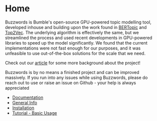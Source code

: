 # Home

Buzzwords is Bumble's open-source GPU-powered topic modelling tool, developed inhouse and building upon the work found in [BERTopic](https://maartengr.github.io/BERTopic/index.html) and [Top2Vec](https://arxiv.org/abs/2008.09470). The underlying algorithm is effectively the same, but we streamlined the process and used recent developments in GPU-powered libraries to speed up the model significantly. We found that the current implementations were not fast enough for our purposes, and it was unfeasible to use out-of-the-box solutions for the scale that we need.

Check out our [article](https://medium.com/bumble-tech/multilingual-gpu-powered-topic-modelling-at-scale-dc8bd08609ef) for some more background about the project!

Buzzwords is by no means a finished project and can be improved massively. If you run into any issues while using Buzzwords, please do reach out to use or raise an issue on Github - your help is always appreciated

* [Documentation](documentation/)
* [General Info](info/)
* [Installation](installation/)
* [Tutorial - Basic Usage](tutorial/)
